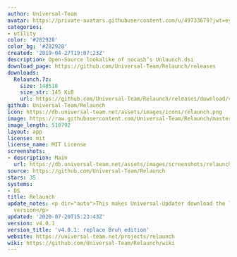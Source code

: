 ```yaml
---
author: Universal-Team
avatar: https://private-avatars.githubusercontent.com/u/49733679?jwt=eyJhbGciOiJIUzI1NiIsInR5cCI6IkpXVCJ9.eyJpc3MiOiJnaXRodWIuY29tIiwiYXVkIjoicmF3LmdpdGh1YnVzZXJjb250ZW50LmNvbSIsImtleSI6ImtleTEiLCJleHAiOjE3MzQ2MzMxODAsIm5iZiI6MTczNDYzMTk4MCwicGF0aCI6Ii91LzQ5NzMzNjc5In0.k-ul8Xpky7P20_tDKS-lu4lfGbmRvThAQR--WbkRcBg&v=4
categories:
- utility
color: '#282928'
color_bg: '#282928'
created: '2019-04-27T19:07:23Z'
description: Open-Source lookalike of nocash’s Unlaunch.dsi
download_page: https://github.com/Universal-Team/Relaunch/releases
downloads:
  Relaunch.7z:
    size: 148518
    size_str: 145 KiB
    url: https://github.com/Universal-Team/Relaunch/releases/download/v4.0.1/Relaunch.7z
github: Universal-Team/Relaunch
icon: https://db.universal-team.net/assets/images/icons/relaunch.png
image: https://raw.githubusercontent.com/Universal-Team/Relaunch/master/logo.png
image_length: 510792
layout: app
license: mit
license_name: MIT License
screenshots:
- description: Main
  url: https://db.universal-team.net/assets/images/screenshots/relaunch/main.png
source: https://github.com/Universal-Team/Relaunch
stars: 35
systems:
- DS
title: Relaunch
update_notes: <p dir="auto">This makes Universal-Updater download the latest stable
  version</p>
updated: '2020-07-20T15:23:43Z'
version: v4.0.1
version_title: 'v4.0.1: replace Bruh edition'
website: https://universal-team.net/projects/relaunch
wiki: https://github.com/Universal-Team/Relaunch/wiki
---
```

